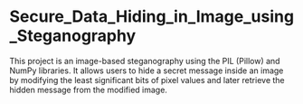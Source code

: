 # Secure_Data_Hiding_in_Image_using_Steganography
This project is an image-based steganography using the PIL (Pillow) and NumPy libraries. It allows users to hide a secret message inside an image by modifying the least significant bits of pixel values and later retrieve the hidden message from the modified image.
